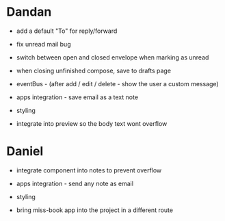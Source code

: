 # Dandan

- add a default "To" for reply/forward

- fix unread mail bug

- switch between open and closed envelope when marking as unread

- when closing unfinished compose, save to drafts page

- eventBus - <user-msg /> (after add / edit / delete - show the user a custom message)

- apps integration - save email as a text note

- styling

- integrate <long-text /> into preview so the body text wont overflow

# Daniel

- integrate <long-txt /> component into notes to prevent overflow

- apps integration - send any note as email

- styling

- bring miss-book app into the project in a different route

